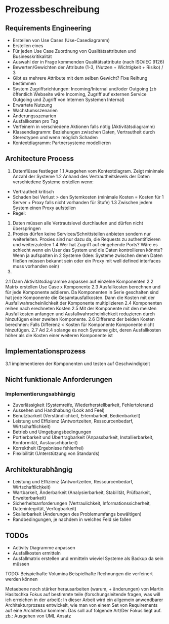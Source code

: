 # Prozessbeschreibung

## Requirements Engineering
* Erstellen von Use Cases (Use-Casediagramm)
* Erstellen eines
* Für jeden Use Case Zuordnung von Qualitätsattributen und Businesskritikalität
 * Auswahl der in Frage kommenden Qualitätsattribute (nach ISO/IEC 9126)
 * Bewerten/Gewichten der Attribute (1-3, (Nutzen + Wichtigkeit + Risiko) / 3
 * Gibt es mehrere Attribute mit dem selben Gewicht? Fixe Reihung bestimmen
 * System Zugriffsrichtungen: Incoming/Internal und/oder Outgoing (zb öffentlich Webseite wäre Incoming, Zugriff auf externen Service Outgoing und Zugriff von Internen Systemen Internal)
 * Erwartete Nutzung
 * Wachstumsszenarien
 * Änderungsszenarien
 * Ausfallkosten pro Tag
 * Verfeinern in verschiedene Aktionen falls nötig (Aktivitätsdiagramm)
 * Klassendiagramm: Beziehungen zwischen Daten, Vertrautheit durch Stereotypen und wenn möglich Schaden
 * Kontextdiagramm: Partnersysteme modellieren

## Architecture Process
1. Datenflüsse festlegen
1.1 Ausgehen vom Kontextdiagram. Zeigt minimale Anzahl der Systeme
1.2 Anhand des Vertrautheitslevels der Daten verschiedene Systeme erstellen wenn:
 * Vertrautheit kritisch
 * Schaden bei Verlust > den Sytemkosten (minimale Kosten = Kosten für 1 Server + Proxy falls nicht vorhanden für Stufe)
1.3 Zwischen jedem System einen Proxy aufstellen
 * Regel:
  1. Daten müssen alle Vertrautslevel durchlaufen und dürfen nicht überspringen
  2. Proxies dürfen keine Services/Schnittstellen anbieten sondern nur weiterleiten. Proxies sind nur dazu da, die Requests zu authentifizieren und weiterzuleiten
1.4 Wer hat Zugriff auf eingehende Ports? Wäre es schlecht wenn ein User das System und die Daten kontrollieren könnte? Wenn ja aufspalten in 2 Systeme (Idee: Systeme zwischen denen Daten fließen müssen bekannt sein oder ein Proxy mit well defined interfaces muss vorhanden sein)
2.
2.1 Dann Aktivitätsdiagramme anpassen auf einzelne Komponenten
2.2 Matrix erstellen Use Case x Komponente
2.3 Ausfallkosten berechnen und für jede Komponente addieren. Da Komponenten in Serie geschalten sind hat jede Komponente die Gesamtausfallkosten. Dann die Kosten mit der Ausfallwahrscheinlichkeit der Komponente multiplizieren
2.4 Komponenten reihen nach erechneten Kosten
2.5 Mit der Komponente mit den meisten Ausfallkosten anfangen und Ausfallwahrscheinlichkeit reduzieren durch hinzufügen einer zweiten Komponente.
2.6 Differenz der beiden Kosten berechnen: Falls Differenz < Kosten für Komponente Komponente nicht hinzufügen.
2.7 Ad 2.4 solange es noch Systeme gibt, deren Ausfallkosten höher als die Kosten einer weiteren Komponente ist



## Implementationsprozess
3.1 implementieren der Komponenten und testen auf Geschwindigkeit


## Nicht funktionale Anforderungen

### Implementierungsabhängig
* Zuverlässigkeit (Systemreife, Wiederherstellbarkeit, Fehlertoleranz)
* Aussehen und Handhabung (Look and Feel)
* Benutzbarkeit (Verständlichkeit, Erlernbarkeit, Bedienbarkeit)
* Leistung und Effizienz (Antwortzeiten, Ressourcenbedarf, Wirtschaftlichkeit)
* Betrieb und Umgebungsbedingungen
* Portierbarkeit und Übertragbarkeit (Anpassbarkeit, Installierbarkeit, Konformität, Austauschbarkeit)
* Korrektheit (Ergebnisse fehlerfrei)
* Flexibilität (Unterstützung von Standards)

## Architekturabhängig
* Leistung und Effizienz (Antwortzeiten, Ressourcenbedarf, Wirtschaftlichkeit)
* Wartbarkeit, Änderbarkeit (Analysierbarkeit, Stabilität, Prüfbarkeit, Erweiterbarkeit)
* Sicherheitsanforderungen (Vertraulichkeit, Informationssicherheit, Datenintegrität, Verfügbarkeit)
* Skalierbarkeit (Änderungen des Problemumfangs bewältigen)
* Randbedingungen, je nachdem in welches Feld sie fallen

## TODOs
* Activity Diagramme anpassen
* Ausfallkosten ermitteln
* Ausfallmatrix erstellen und ermitteln wieviel Systeme als Backup da sein müssen






TODO:
Beispielhafte Volumina
Beispielhafte Rechnungen die verfeinert werden können

Metaebene noch stärker herausarbeiten (warum, + änderungen) von Martin Hasitschka
Fokus auf bestimmte teile (forschungsleitende fragen, was will ich erreichen in der arbeit): In dieser Arbeit wird ein allgemein anwendbarer Architekturprozess entwickelt, wie man von einem Set von Requirements auf eine Architektur kommen. Das soll auf folgende Art/Der Fokus liegt auf. zb.: Ausgehen von UML Ansatz
